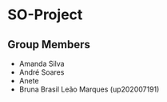 # SO-Project

## Group Members

- Amanda Silva
- André Soares
- Anete
- Bruna Brasil Leão Marques (up202007191)
